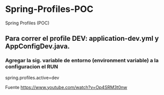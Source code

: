 # Spring-Profiles-POC
Spring Profiles (POC)

## Para correr el profile DEV: application-dev.yml y AppConfigDev.java.

### Agregar la sig. variable de entorno (environment variable) a la configuracion el RUN
spring.profiles.active=dev



Fuente
https://www.youtube.com/watch?v=Op4SRM3t0nw
